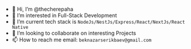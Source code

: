 - 👋 Hi, I’m @thecherepaha
- 👀 I’m interested in Full-Stack Development
- 🌱 I’m current tech stack is ```NodeJs/NestJs/Express/React/NextJs/React Native```
- 💞️ I’m looking to collaborate on interesting Projects
- 📫 How to reach me email: ```beknazarserikbaev@gmail.com```

<!---
thecherepaha/thecherepaha is a ✨ special ✨ repository because its `README.md` (this file) appears on your GitHub profile.
You can click the Preview link to take a look at your changes.
--->
